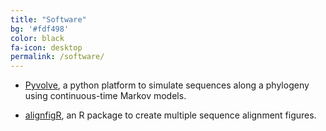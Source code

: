 ```yaml
---
title: "Software"
bg: '#fdf498'
color: black
fa-icon: desktop
permalink: /software/
---
```


+ [Pyvolve](https://sjspielman.github.io/pyvolve), a python platform to simulate sequences along a phylogeny using continuous-time Markov models.

+ [alignfigR](https://sjspielman.github.io/alignfigR), an R package to create multiple sequence alignment figures.

